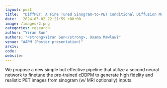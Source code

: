 ```yaml
---
layout: post
title:  "DiffPET: A Fine Tuned Sinogram-to-PET Conditional Diffusion Model"
date:   2024-03-02 22:21:59 +00:00
image: /images/2.png
categories: research
author: "Yiran Sun"
authors: "<strong>Yiran Sun</strong>, Osama Mawlawi"
venue: "AAPM (Poster presentation)"
arxiv: 
code: 
website: 
---
```

We propose a new simple but effective pipeline that utilize a second neural network to finetune the pre-trained cDDPM to generate high fidelity and realistic PET images from sinogram (w/ MRI optionally) inputs.
